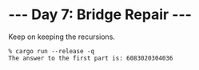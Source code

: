 # --- Day 7: Bridge Repair ---

Keep on keeping the recursions.

```
% cargo run --release -q
The answer to the first part is: 6083020304036
```
